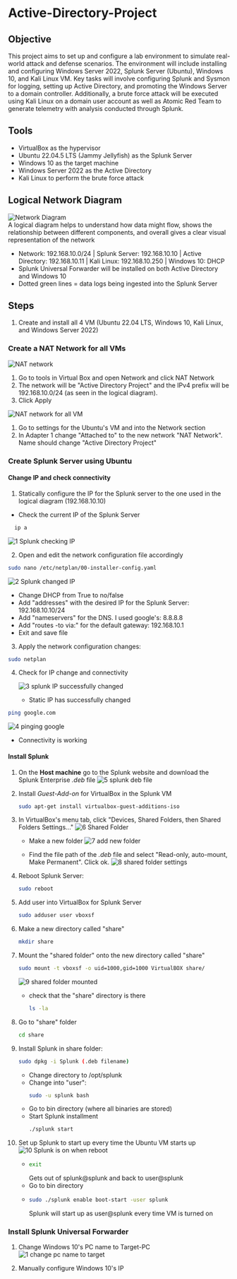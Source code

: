 # Active-Directory-Project

## Objective
This project aims to set up and configure a lab environment to simulate real-world attack and defense scenarios. The environment will include installing and configuring Windows Server 2022, Splunk Server (Ubuntu), Windows 10, and Kali Linux VM. Key tasks will involve configuring Splunk and Sysmon for logging, setting up Active Directory, and promoting the Windows Server to a domain controller. Additionally, a brute force attack will be executed using Kali Linux on a domain user account as well as Atomic Red Team to generate telemetry with analysis conducted through Splunk.

## Tools
- VirtualBox as the hypervisor
- Ubuntu 22.04.5 LTS (Jammy Jellyfish) as the Splunk Server
- Windows 10 as the target machine
- Windows Server 2022 as the Active Directory
- Kali Linux to perform the brute force attack

## Logical Network Diagram
![Network Diagram](https://github.com/user-attachments/assets/7111c156-324e-419f-b68f-5ccc47f523b7)
<br clear="left"/> A logical diagram helps to understand how data might flow, shows the relationship between different components, and overall gives a clear visual representation of the network
- Network: 192.168.10.0/24 | Splunk Server: 192.168.10.10 | Active Directory: 192.168.10.11 | Kali Linux: 192.168.10.250 | Windows 10: DHCP
- Splunk Universal Forwarder will be installed on both Active Directory and Windows 10
- Dotted green lines = data logs being ingested into the Splunk Server

## Steps
1. Create and install all 4 VM (Ubuntu 22.04 LTS, Windows 10, Kali Linux, and Windows Server 2022)

### Create a NAT Network for all VMs
   ![NAT network](https://github.com/user-attachments/assets/9e16cd9c-9fc0-42b0-82e9-0b9e448b861c)
   1. Go to tools in Virtual Box and open Network and click NAT Network
   2. The network will be "Active Directory Project" and the IPv4 prefix will be 192.168.10.0/24 (as seen in the logical diagram).
   3. Click Apply

  ![NAT network for all VM](https://github.com/user-attachments/assets/ca731f13-35e1-468e-8a14-2602b5fdaad4)
   1. Go to settings for the Ubuntu's VM and into the Network section
   2. In Adapter 1 change "Attached to" to the new network "NAT Network". Name should change "Active Directory Project"

### Create Splunk Server using Ubuntu

#### Change IP and check connectivity
1. Statically configure the IP for the Splunk server to the one used in the logical diagram (192.168.10.10)
- Check the current IP of the Splunk Server
```bash
  ip a
```
![1 Splunk checking IP](https://github.com/user-attachments/assets/5c118065-f455-4881-85f4-262e5a4a9f2b)

2. Open and edit the network configuration file accordingly
```bash
sudo nano /etc/netplan/00-installer-config.yaml
```
![2 Splunk changed IP ](https://github.com/user-attachments/assets/e14c8d89-3093-4bff-8491-ffb8e843badd)
- Change DHCP from True to no/false
- Add "addresses" with the desired IP for the Splunk Server: 192.168.10.10/24
- Add "nameservers" for the DNS. I used google's: 8.8.8.8
- Add "routes -to via:" for the default gateway: 192.168.10.1
- Exit and save file

3. Apply the network configuration changes:
```bash
sudo netplan
```
4. Check for IP change and connectivity
   
   ![3 splunk IP successfully changed](https://github.com/user-attachments/assets/43c8c647-0669-4cfa-b2f7-528391751c46)
   - Static IP has successfully changed

  ```bash
  ping google.com
  ```
  ![4 pinging google](https://github.com/user-attachments/assets/7a68e1b7-ca43-42e7-9ae3-bd54249cb69e)
  - Connectivity is working

#### Install Splunk

1. On the <b>Host machine</b> go to the Splunk website and download the Splunk Enterprise _.deb_ file
   ![5 splunk deb file](https://github.com/user-attachments/assets/a7f6dc88-1d4b-4ec1-addc-3ca7a9cbb0f6)

2. Install _Guest-Add-on_ for VirtualBox in the Splunk VM
    ```bash
   sudo apt-get install virtualbox-guest-additions-iso
   ```
3. In VirtualBox's menu tab, click "Devices, Shared Folders, then Shared Folders Settings..."
   ![6 Shared Folder](https://github.com/user-attachments/assets/81de9a8d-38fe-4f17-948e-320a47a73bc3)

   - Make a new folder
   ![7 add new folder](https://github.com/user-attachments/assets/3172be75-e513-4c60-868e-b2b1a00ff678)

   - Find the file path of the _.deb_ file and select "Read-only, auto-mount, Make Permanent". Click ok.
   ![8 shared folder settings](https://github.com/user-attachments/assets/ab0a10cc-327e-4afe-af22-dc69231f3dba)

4. Reboot Splunk Server:
   ```bash
   sudo reboot
   ```
   
5. Add user into VirtualBox for Splunk Server
   ```bash
   sudo adduser user vboxsf
   ```
   
6. Make a new directory called "share"
   ```bash
   mkdir share
   ```

7. Mount the "shared folder" onto the new directory called "share"
   ```bash
   sudo mount -t vboxsf -o uid=1000,gid=1000 VirtualBOX share/
   ```
   ![9 shared folder mounted](https://github.com/user-attachments/assets/b526dcd3-a7f5-47a1-847d-457ebb43c33f)
   - check that the "share" directory is there
     ```bash
     ls -la
     ```

8. Go to "share" folder
   ```bash
   cd share
   ```

9. Install Splunk in share folder:
   ```bash
   sudo dpkg -i Splunk (.deb filename)
   ```
   - Change directory to /opt/splunk
   - Change into "user":
     ```bash
     sudo -u splunk bash
     ```
   - Go to bin directory (where all binaries are stored)
   - Start Splunk installment
     ```bash
     ./splunk start
     ```

10. Set up Splunk to start up every time the Ubuntu VM starts up
    ![10 Splunk is on when reboot](https://github.com/user-attachments/assets/be3278c1-68a3-4bfd-987c-88ec2b345707)
    - ```bash
      exit
      ```
      Gets out of splunk@splunk and back to user@splunk
    - Go to bin directory
    - ```bash
      sudo ./splunk enable boot-start -user splunk
      ```
      Splunk will start up as user@splunk every time VM is turned on

### Install Splunk Universal Forwarder

1. Change Windows 10's PC name to Target-PC
   ![1 change pc name to target](https://github.com/user-attachments/assets/e1555e9d-8968-4605-aaa7-100fc80fc45d)

2. Manually configure Windows 10's IP




   






